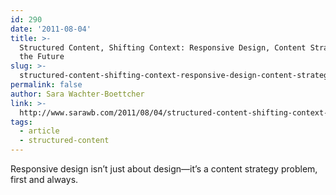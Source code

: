 ```yaml
---
id: 290
date: '2011-08-04'
title: >-
  Structured Content, Shifting Context: Responsive Design, Content Strategy &
  the Future
slug: >-
  structured-content-shifting-context-responsive-design-content-strategy-the-future
permalink: false
author: Sara Wachter-Boettcher
link: >-
  http://www.sarawb.com/2011/08/04/structured-content-shifting-context-responsive-design/
tags:
  - article
  - structured-content
---
```

Responsive design isn’t just about design—it’s a content strategy problem, first and always.
